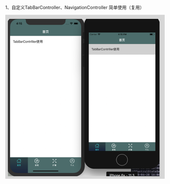 1、自定义TabBarController、NavigationController 简单使用（复用）
 
![效果](https://raw.githubusercontent.com/lulushen/SwiftNotes/master/image/1.png)

